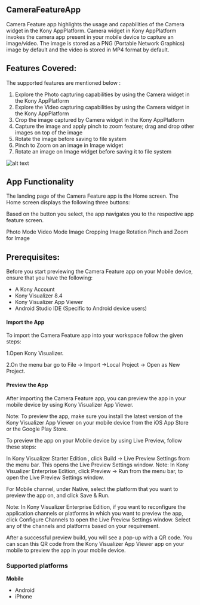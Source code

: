 ## CameraFeatureApp

Camera Feature app highlights the usage and capabilities of the Camera widget in the Kony AppPlatform. Camera widget in Kony AppPlatform invokes the camera app present in your mobile device to capture an image/video. The image is stored as a PNG (Portable Network Graphics) image by default and the video is stored in MP4 format by default.

## Features Covered: 

The supported features are mentioned below :

  1. Explore the Photo capturing capabilities by using the Camera widget in the Kony AppPlatform
  2. Explore the Video capturing capabilities by using the Camera widget in the Kony AppPlatform
  3. Crop the image captured by Camera widget in the Kony AppPlatform
  4. Capture the image and apply pinch to zoom feature; drag and drop other images on top of the image
  5. Rotate the image before saving to file system
  6. Pinch to Zoom on an image in Image widget
  7. Rotate an image on Image widget before saving it to file system
  
  ![alt text](https://thesweetsetup.com/wp-content/uploads/2018/07/third-party-camera-apps-07.jpg "Logo Title Text 1")
  
 ## App Functionality
The landing page of the Camera Feature app is the Home screen. The Home screen displays the following three buttons:


Based on the button you select, the app navigates you to the respective app feature screen.

Photo Mode
Video Mode
Image Cropping
Image Rotation
Pinch and Zoom for Image

 ## Prerequisites:
 Before you start previewing the Camera Feature app on your Mobile device, ensure that you have the following: 

* A Kony Account
* Kony Visualizer 8.4
* Kony Visualizer App Viewer
* Android Studio IDE (Specific to Android device users)

#### Import the App
To import the Camera Feature app into your workspace follow the given steps:

1.Open Kony Visualizer.

2.On the menu bar go to File -> Import ->Local Project -> Open as New Project.

#### Preview the App
After importing the Camera Feature app, you can preview the app in your mobile device by using Kony Visualizer App Viewer.

Note: To preview the app, make sure you install the latest version of the Kony Visualizer App Viewer on your mobile device from the iOS App Store or the Google Play Store.

To preview the app on your Mobile device by using Live Preview, follow these steps:

In Kony Visualizer Starter Edition , click Build → Live Preview Settings from the menu bar. This opens the Live Preview Settings window.
Note: In Kony Visualizer Enterprise Edition, click Preview → Run from the menu bar, to open the Live Preview Settings window. 

For Mobile channel, under Native, select the platform that you want to preview the app on, and click Save & Run.

Note: In Kony Visualizer Enterprise Edition, if you want to reconfigure the application channels or platforms in which you want to preview the app, click Configure Channels to open the Live Preview Settings window. Select any of the channels and platforms based on your requirement.

After a successful preview build, you will see a pop-up with a QR code. You can scan this QR code from the Kony Visualizer App Viewer app on your mobile to preview the app in your mobile device.


### Supported platforms
**Mobile**
 * Android
 * iPhone



